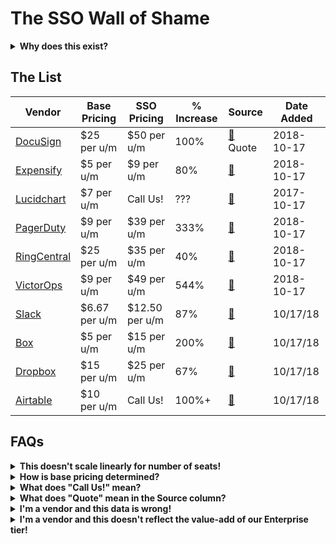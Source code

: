# The SSO Wall of Shame

<details>
  <summary><strong>Why does this exist?</strong></summary>
  <p>Single sign-on (SSO) is a mechanism for outsourcing your website (or other product's) authentication to a third party identity provider, such as Google, Facebook, Okta, PingFederate, etc.</p>

<p>In this context, SSO refers to a SaaS or similar vendor allowing a business client to manage user accounts via their own identity provider, without having to rely on the vendor to provide strong authentication with audit logs, and with the ability to create and delete user accounts centrally, for all users, across all software in use by that org.</p>

<p>Beyond a handful of employees, this feature is critical for IT and Security teams to be able to effectively manage user accounts across dozens or hundreds of vendors, many of which don't support features like TOTP 2FA or U2F. In the event that an employee leaves the company, the IT team can immediately disable their access to all applications, rather than logging into 100 different user management portals.</p>

<p>Basically: SSO is a core security requirement for any company with more than five employees.</p>

<p>SaaS vendors appear not to have received this message, however. SSO is often only available as part of "Enterprise" pricing which assumes either a huge number of users (minimum seat count), or it's force-bundled with other "Enterprise" features which may have no value to the company using the software.</p>

<p>If companies claim to "take your security seriously", then SSO should be available either:</p>
<ol>
  <li>as a core product feature, or</li>
  <li>as an optional paid extra, for a reasonable delta, or</li>
  <li>the gap between the non-SSO tier and the SSO tier should be naturally small.</li>
</ol>

<p>Many vendors charge 2x, 3x, or 4x the base product pricing for access to SSO, which disincentivizes its use, and encourages poor security practices.</p>
</details>

## The List

Vendor | Base Pricing | SSO Pricing | % Increase | Source | Date Added
------ | ------------ | ----------- | ---------- |------ | ----------
[DocuSign](https://www.docusign.com) | $25 per u/m | $50 per u/m | 100% | [🔗](https://www.docusign.com/products-and-pricing) Quote | 2018-10-17
[Expensify](https://www.expensify.com) | $5 per u/m | $9 per u/m | 80% | [🔗](https://www.expensify.com/pricing#features) | 2018-10-17
[Lucidchart](https://www.lucidchart.com) | $7 per u/m | Call Us! | ??? | [🔗](https://www.lucidchart.com/users/registerLevel) | 2017-10-17
[PagerDuty](https://www.pagerduty.com) | $9 per u/m | $39 per u/m | 333% | [🔗](https://www.pagerduty.com/pricing/) | 2018-10-17
[RingCentral](https://www.ringcentral.com) | $25 per u/m | $35 per u/m | 40% | [🔗](https://www.ringcentral.com/office/plansandpricing.html) | 2018-10-17
[VictorOps](https://victorops.com) | $9 per u/m | $49 per u/m | 544% | [🔗](https://victorops.com/pricing) | 2018-10-17
[Slack](https://slack.com) | $6.67 per u/m | $12.50 per u/m | 87% | [🔗](https://slack.com/pricing) | 10/17/18
[Box](https://www.box.com) | $5 per u/m | $15 per u/m | 200% | [🔗](https://www.box.com/pricing) | 10/17/18
[Dropbox](https://www.dropbox.com) | $15 per u/m | $25 per u/m | 67% |  [🔗](https://www.dropbox.com/business/pricing) | 10/17/18
[Airtable](https://airtable.com) | $10 per u/m | Call Us! | 100%+ | [🔗](https://airtable.com/pricing) | 10/17/18

## FAQs

<details>
  <summary><strong>This doesn't scale linearly for number of seats!</strong></summary>
  <p>Correct. Since we don't know who's reading the page, it's easiest to just assume a team in the lowest pricing tier.</p>
</details>

<details>
  <summary><strong>How is base pricing determined?</strong></summary>
  <p>Disregard free tier pricing, as we can assume these aren't intended for long term business customer use. Probably also disregard "single person" pricing, and assume that we're looking on behalf of a team of 5, 10 or more people.</p>
</details>


<details>
  <summary><strong>What does "Call Us!" mean?</strong></summary>
<p>Many vendors do not list pricing for Enterprise-tier pricing, so to avoid calling all of them to get this data, "Call Us" may be listed as a placeholder. If you have numbers, please share them.</p>
  </details>

<details>
  <summary><strong>What does "Quote" mean in the Source column?</strong></summary>
<p>If a vendor doesn't list pricing but a user has submitted pricing based on a quote, it can be included here. If a vendor feels that their actual pricing is inaccurately reflected by this quote, feel free to let me know and I'll update the page.</p>
</details>
  
  
<details>
  <summary><strong>I'm a vendor and this data is wrong!</strong></summary>
<p>Please feel free to PR this page, or reach out at sso @ myGitHubUsername dotcom. I only want this data to be accurate.</p>
</details>
<details>
  <summary><strong>I'm a vendor and this doesn't reflect the value-add of our Enterprise tier!</strong></summary>
<p>That's the point. Decouple your security features from your value-added services, price them separately.</p>
</details>
